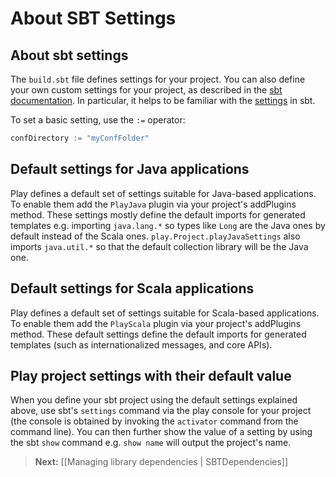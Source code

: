 <!--- Copyright (C) 2009-2013 Typesafe Inc. <http://www.typesafe.com> -->
# About SBT Settings

## About sbt settings

The `build.sbt` file defines settings for your project. You can also define your own custom settings for your project, as described in the [sbt documentation](http://www.scala-sbt.org).  In particular, it helps to be familiar with the [settings](http://www.scala-sbt.org/release/docs/Getting-Started/More-About-Settings) in sbt.

To set a basic setting, use the `:=` operator:

```scala
confDirectory := "myConfFolder"     
```

## Default settings for Java applications

Play defines a default set of settings suitable for Java-based applications. To enable them add the `PlayJava` plugin via your project's addPlugins method. These settings mostly define the default imports for generated templates e.g. importing `java.lang.*` so types like `Long` are the Java ones by default instead of the Scala ones. `play.Project.playJavaSettings` also imports `java.util.*` so that the default collection library will be the Java one.

## Default settings for Scala applications

Play defines a default set of settings suitable for Scala-based applications. To enable them add the `PlayScala` plugin via your project's addPlugins method. These default settings define the default imports for generated templates (such as internationalized messages, and core APIs).

## Play project settings with their default value

When you define your sbt project using the default settings explained above, use sbt's `settings` command via the play console for your project (the console is obtained by invoking the `activator` command from the command line). You can then further show the value of a setting by using the sbt `show` command e.g. `show name` will output the project's name.

> **Next:** [[Managing library dependencies | SBTDependencies]]
